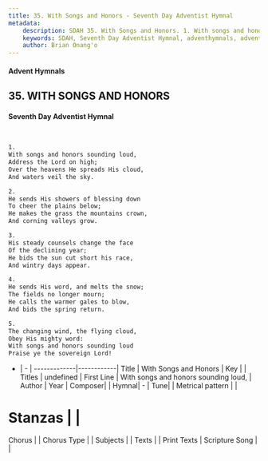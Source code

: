 ```yaml
---
title: 35. With Songs and Honors - Seventh Day Adventist Hymnal
metadata:
    description: SDAH 35. With Songs and Honors. 1. With songs and honors sounding loud, Address the Lord on high; Over the heavens He spreads His cloud, And waters veil the sky.
    keywords: SDAH, Seventh Day Adventist Hymnal, adventhymnals, advent hymnals, With Songs and Honors, With songs and honors sounding loud, 
    author: Brian Onang'o
---
```


#### Advent Hymnals
## 35. WITH SONGS AND HONORS
#### Seventh Day Adventist Hymnal

```txt


1.
With songs and honors sounding loud,
Address the Lord on high;
Over the heavens He spreads His cloud,
And waters veil the sky.

2.
He sends His showers of blessing down
To cheer the plains below;
He makes the grass the mountains crown,
And corning valleys grow.

3.
His steady counsels change the face
Of the declining year;
He bids the sun cut short his race,
And wintry days appear.

4.
He sends His word, and melts the snow;
The fields no longer mourn;
He calls the warmer gales to blow,
And bids the spring return.

5.
The changing wind, the flying cloud,
Obey His mighty word:
With songs and honors sounding loud
Praise ye the sovereign Lord!


```

- |   -  |
-------------|------------|
Title | With Songs and Honors |
Key |  |
Titles | undefined |
First Line | With songs and honors sounding loud, |
Author | 
Year | 
Composer|  |
Hymnal|  - |
Tune|  |
Metrical pattern | |
# Stanzas |  |
Chorus |  |
Chorus Type |  |
Subjects |  |
Texts |  |
Print Texts | 
Scripture Song |  |
  

